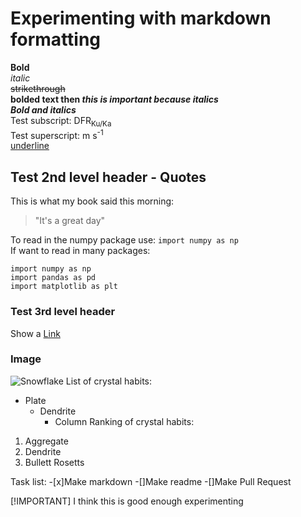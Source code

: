 # Experimenting with markdown formatting
**Bold**  
_italic_  
~~strikethrough~~  
**bolded text then _this is important because italics_**  
***Bold and italics***  
Test subscript: DFR<sub>Ku/Ka</sub>  
Test superscript: m s<sup>-1</sup>  
<ins>underline</ins>  
## Test 2nd level header - Quotes
This is what my book said this morning:

> "It's a great day"

To read in the numpy package use: `import numpy as np`  
If want to read in many packages:
```
import numpy as np
import pandas as pd
import matplotlib as plt
```
### Test 3rd level header
Show a [Link](https://fightingillini.com/sports/womens-swimming-and-diving)
### Image
![Snowflake](https://www.snowcrystals.com/photos/f0105a169Abluemask.jpg)
List of crystal habits:
- Plate
  - Dendrite
    - Column
Ranking of crystal habits:
1. Aggregate
2. Dendrite
3. Bullett Rosetts

Task list:
-[x]Make markdown
-[]Make readme
-[]Make Pull Request

[!IMPORTANT]
I think this is good enough experimenting
<!-- Just some hidden practice too -->
